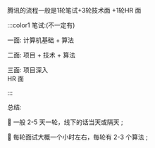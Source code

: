 			 					

腾讯的流程一般是1轮笔试+3轮技术面 +1轮HR 面 

 				

:::color1
笔试:(不一定有) 

一面: 计算机基础 + 算法 

二面: 项目 + 技术 + 算法 

三面: 项目深入  
HR 面 

:::

 				 			

总结:

  
 一般 2-5 天一轮，线下的话当天或隔天 ;

  
 每轮面试大概一个小时左右，每轮有 2-3 个算法 ; 

 		

 	 

